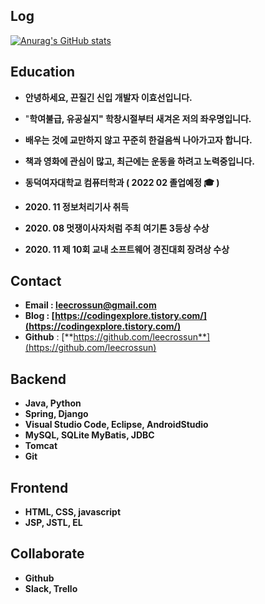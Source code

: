 ## Log
[![Anurag's GitHub stats](https://github-readme-stats.vercel.app/api?username=leecrossun&show_icons=true&theme=radical)](https://github.com/leecrossun/github-readme-stats)

## Education

- **안녕하세요, 끈질긴 신입 개발자 이효선입니다.** 
- "**학여불급, 유공실지" 학창시절부터 새겨온 저의 좌우명입니다.**
- **배우는 것에 교만하지 않고 꾸준히 한걸음씩 나아가고자 합니다.**
- **책과 영화에 관심이 많고, 최근에는 운동을 하려고 노력중입니다.**

- **동덕여자대학교 컴퓨터학과 ( 2022 02 졸업예정 🎓 )**
- **2020. 11 정보처리기사 취득**
- **2020. 08 멋쟁이사자처럼 주최 여기톤 3등상 수상**
- **2020. 11 제 10회 교내 소프트웨어 경진대회 장려상 수상**

## Contact

- **Email  : leecrossun@gmail.com**
- **Blog  : [https://codingexplore.tistory.com/](https://codingexplore.tistory.com/)**
- **Github** : [**https://github.com/leecrossun**](https://github.com/leecrossun)

## Backend

- **Java, Python**
- **Spring, Django**
- **Visual Studio Code, Eclipse, AndroidStudio**
- **MySQL, SQLite MyBatis, JDBC**
- **Tomcat**
- **Git**

## Frontend

- **HTML, CSS, javascript**
- **JSP, JSTL, EL**

## Collaborate

- **Github**
- **Slack, Trello**
